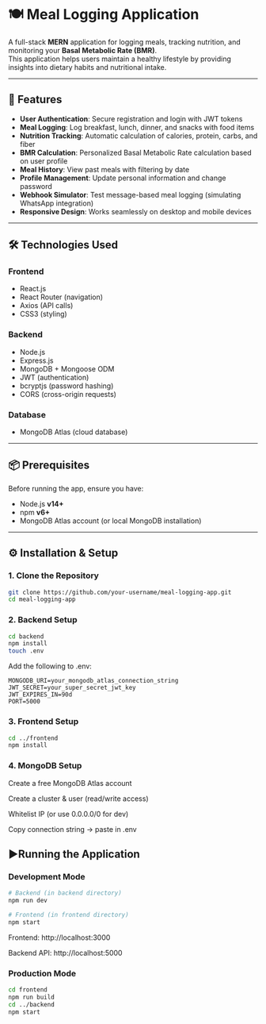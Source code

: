 # 🍽️ Meal Logging Application

A full-stack **MERN** application for logging meals, tracking nutrition, and monitoring your **Basal Metabolic Rate (BMR)**.  
This application helps users maintain a healthy lifestyle by providing insights into dietary habits and nutritional intake.

---

## 🚀 Features
- **User Authentication**: Secure registration and login with JWT tokens  
- **Meal Logging**: Log breakfast, lunch, dinner, and snacks with food items  
- **Nutrition Tracking**: Automatic calculation of calories, protein, carbs, and fiber  
- **BMR Calculation**: Personalized Basal Metabolic Rate calculation based on user profile  
- **Meal History**: View past meals with filtering by date  
- **Profile Management**: Update personal information and change password  
- **Webhook Simulator**: Test message-based meal logging (simulating WhatsApp integration)  
- **Responsive Design**: Works seamlessly on desktop and mobile devices  

---

## 🛠️ Technologies Used

### Frontend
- React.js  
- React Router (navigation)  
- Axios (API calls)  
- CSS3 (styling)  

### Backend
- Node.js  
- Express.js  
- MongoDB + Mongoose ODM  
- JWT (authentication)  
- bcryptjs (password hashing)  
- CORS (cross-origin requests)  

### Database
- MongoDB Atlas (cloud database)

---

## 📦 Prerequisites
Before running the app, ensure you have:
- Node.js **v14+**  
- npm **v6+**  
- MongoDB Atlas account (or local MongoDB installation)

---

## ⚙️ Installation & Setup

### 1. Clone the Repository
```bash
git clone https://github.com/your-username/meal-logging-app.git
cd meal-logging-app
```
### 2. Backend Setup
```bash
cd backend
npm install
touch .env
```
Add the following to .env:
```env
MONGODB_URI=your_mongodb_atlas_connection_string
JWT_SECRET=your_super_secret_jwt_key
JWT_EXPIRES_IN=90d
PORT=5000
```

### 3. Frontend Setup
```bash
cd ../frontend
npm install
```

### 4. MongoDB Setup
Create a free MongoDB Atlas account

Create a cluster & user (read/write access)

Whitelist IP (or use 0.0.0.0/0 for dev)

Copy connection string → paste in .env

## ▶️Running the Application

### Development Mode
```bash
# Backend (in backend directory)
npm run dev

# Frontend (in frontend directory)
npm start
```
Frontend: http://localhost:3000

Backend API: http://localhost:5000

### Production Mode
```bash
cd frontend
npm run build
cd ../backend
npm start
```
